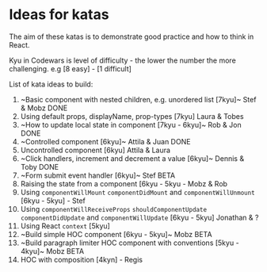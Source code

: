 # Ideas for katas

The aim of these katas is to demonstrate good practice and how to think in React.

Kyu in Codewars is level of difficulty - the lower the number the more challenging. e.g [8 easy] - [1 difficult]

List of kata ideas to build:

1. ~Basic component with nested children, e.g. unordered list [7kyu]~ Stef & Mobz  DONE
1. Using default props, displayName, prop-types [7kyu] Laura & Tobes 
1. ~How to update local state in component [7kyu - 6kyu]~ Rob & Jon DONE
1. ~Controlled component [6kyu]~ Attila & Juan DONE
1. Uncontrolled component [6kyu] Attila & Laura
1. ~Click handlers, increment and decrement a value [6kyu]~ Dennis & Toby DONE
1. ~Form submit event handler [6kyu]~ Stef BETA
1. Raising the state from a component [6kyu - 5kyu - Mobz & Rob
1. Using `componentWillMount` `componentDidMount` and `componentWillUnmount` [6kyu - 5kyu] - Stef
1. Using `componentWillReceiveProps` `shouldComponentUpdate` `componentDidUpdate` and `componentWillUpdate` [6kyu - 5kyu] Jonathan & ?
1. Using React `context` [5kyu]
1. ~Build simple HOC component [6kyu - 5kyu]~ Mobz BETA
1. ~Build paragraph limiter HOC component with conventions [5kyu - 4kyu]~ Mobz BETA 
1. HOC with composition [4kyn] - Regis
